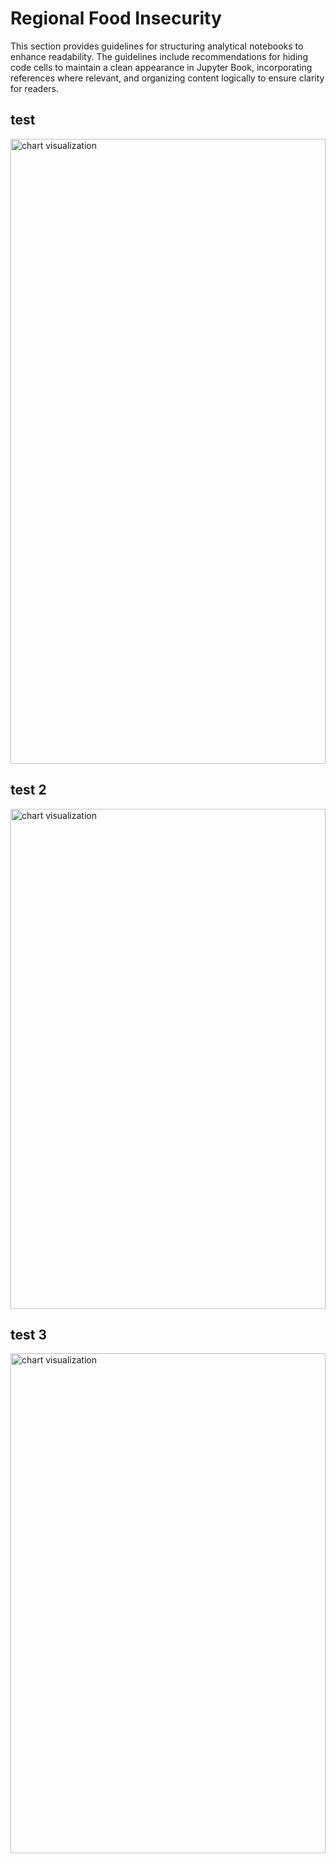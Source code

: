 
# Regional Food Insecurity
This section provides guidelines for structuring analytical notebooks to enhance readability. The guidelines include recommendations for hiding code cells to maintain a clean appearance in Jupyter Book, incorporating references where relevant, and organizing content logically to ensure clarity for readers.


## test
<div class="flourish-embed flourish-chart" data-src="visualisation/21862009?2455648" data-height="1000px"><script src="https://public.flourish.studio/resources/embed.js"></script><noscript><img src="https://public.flourish.studio/visualisation/21862009/thumbnail" width="100%" height="1000px" alt="chart visualization" /></noscript></div>

## test 2

<div class="flourish-embed flourish-chart" data-src="visualisation/21864340?2455648" data-height="800px"><script src="https://public.flourish.studio/resources/embed.js"></script><noscript><img src="https://public.flourish.studio/visualisation/21864340/thumbnail" width="100%" height="800px" alt="chart visualization" /></noscript></div>

## test 3
<div class="flourish-embed flourish-chart" data-src="visualisation/21865104?2455648" data-height="800px"><script src="https://public.flourish.studio/resources/embed.js"></script><noscript><img src="https://public.flourish.studio/visualisation/21865104/thumbnail" width="100%" height="800px" alt="chart visualization" /></noscript></div>

